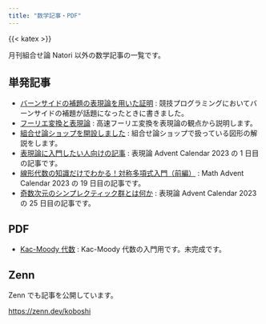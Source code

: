 ```yaml
---
title: "数学記事・PDF"
---
```


{{< katex >}}

月刊組合せ論 Natori 以外の数学記事の一覧です。

## 単発記事

- [バーンサイドの補題の表現論を用いた証明](./burnside/) : 競技プログラミングにおいてバーンサイドの補題が話題になったときに書きました。
- [フーリエ変換と表現論](./fourier/) : 高速フーリエ変換を表現論の観点から説明します。
- [組合せ論ショップを開設しました](./shop/) : 組合せ論ショップで扱っている図形の解説をします。
- [表現論に入門したい人向けの記事](./introduction-to-representation/) : 表現論 Advent Calendar 2023 の 1 日目の記事です。
- [線形代数の知識だけでわかる！対称多項式入門（前編）](./symmetric-polynomial-1/) : Math Advent Calendar 2023 の 19 日目の記事です。
- [奇数次元のシンプレクティック群とは何か](./odd-symplectic/) : 表現論 Advent Calendar 2023 の 25 日目の記事です。

## PDF

- [Kac-Moody 代数](./pdf/kac_moody_algebra.pdf) : Kac-Moody 代数の入門用です。未完成です。

## Zenn

Zenn でも記事を公開しています。

https://zenn.dev/koboshi
